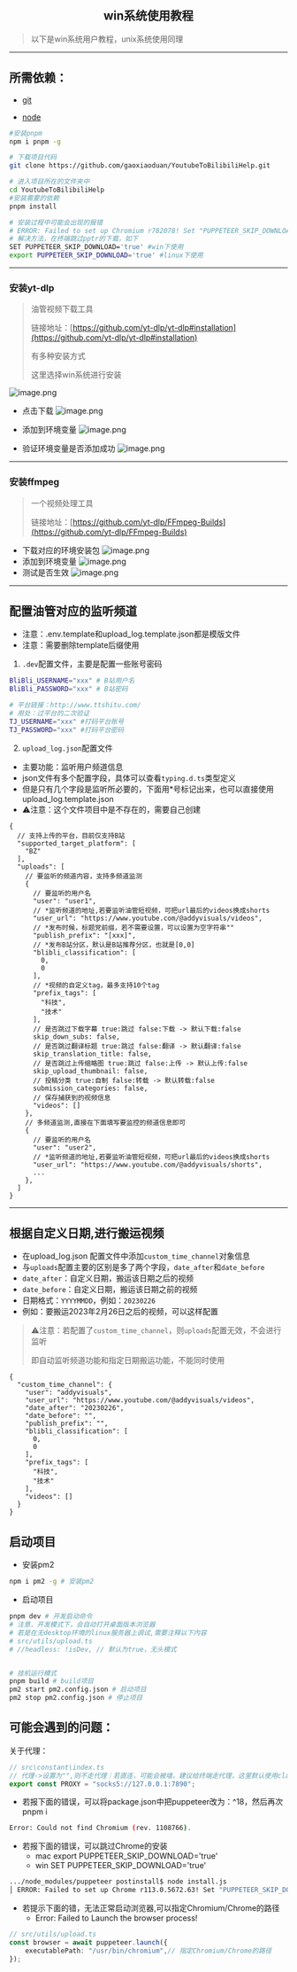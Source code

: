 <h2 align="center">win系统使用教程</h2>

> 以下是win系统用户教程，unix系统使用同理

--- 

## 所需依赖：

- [git](https://git-scm.com/book/zh/v2/%E8%B5%B7%E6%AD%A5-%E5%AE%89%E8%A3%85-Git)

- [node](https://nodejs.org/en)

```bash
#安装pnpm
npm i pnpm -g 

# 下载项目代码
git clone https://github.com/gaoxiaoduan/YoutubeToBilibiliHelp.git

# 进入项目所在的文件夹中
cd YoutubeToBilibiliHelp
#安装需要的依赖
pnpm install

# 安装过程中可能会出现的报错
# ERROR: Failed to set up Chromium r782078! Set "PUPPETEER_SKIP_DOWNLOAD" env variable to skip download
# 解决方法，在终端跳过pptr的下载，如下
SET PUPPETEER_SKIP_DOWNLOAD='true' #win下使用
export PUPPETEER_SKIP_DOWNLOAD='true' #linux下使用
```

--- 

### 安装yt-dlp

> 油管视频下载工具
>
> 链接地址：[https://github.com/yt-dlp/yt-dlp#installation](https://github.com/yt-dlp/yt-dlp#installation)
>
> 有多种安装方式
>
> 这里选择win系统进行安装

![image.png](https://cdn.jsdelivr.net/gh/gaoxiaoduan/picGoImg@main/images/202305251129146.png)

- 点击下载
  ![image.png](https://cdn.jsdelivr.net/gh/gaoxiaoduan/picGoImg@main/images/202305251129461.png)

- 添加到环境变量
  ![image.png](https://cdn.jsdelivr.net/gh/gaoxiaoduan/picGoImg@main/images/202305251129370.png)

- 验证环境变量是否添加成功
  ![image.png](https://cdn.jsdelivr.net/gh/gaoxiaoduan/picGoImg@main/images/202305251130475.png)

--- 

### 安装ffmpeg

> 一个视频处理工具
>
> 链接地址：[https://github.com/yt-dlp/FFmpeg-Builds](https://github.com/yt-dlp/FFmpeg-Builds)

- 下载对应的环境安装包
  ![image.png](https://cdn.jsdelivr.net/gh/gaoxiaoduan/picGoImg@main/images/202305251130129.png)
- 添加到环境变量
  ![image.png](https://cdn.jsdelivr.net/gh/gaoxiaoduan/picGoImg@main/images/202305251130077.png)
- 测试是否生效
  ![image.png](https://cdn.jsdelivr.net/gh/gaoxiaoduan/picGoImg@main/images/202305251130083.png)

--- 

## 配置油管对应的监听频道

- 注意：.env.template和upload_log.template.json都是模版文件
- 注意：需要删除template后缀使用


1. `.dev`配置文件，主要是配置一些账号密码

```bash
BliBli_USERNAME="xxx" # B站用户名
BliBli_PASSWORD="xxx" # B站密码

# 平台链接：http://www.ttshitu.com/
# 用处：过平台的二次验证
TJ_USERNAME="xxx" #打码平台账号
TJ_PASSWORD="xxx" #打码平台密码
```

2. `upload_log.json`配置文件

- 主要功能：监听用户频道信息
- json文件有多个配置字段，具体可以查看`typing.d.ts`类型定义
- 但是只有几个字段是监听所必要的，下面用*号标记出来，也可以直接使用upload_log.template.json
- ⚠️注意：这个文件项目中是不存在的，需要自己创建

```json3
{
  // 支持上传的平台，目前仅支持B站
  "supported_target_platform": [
    "BZ"
  ],
  "uploads": [
    // 要监听的频道内容，支持多频道监测
    {
      // 要监听的用户名
      "user": "user1", 
      // *监听频道的地址,若要监听油管短视频，可把url最后的videos换成shorts
      "user_url": "https://www.youtube.com/@addyvisuals/videos",
      // *发布时候，标题党前缀，若不需要设置，可以设置为空字符串""
      "publish_prefix": "[xxx]",
      // *发布B站分区，默认是B站推荐分区，也就是[0,0]
      "blibli_classification": [
        0,
        0
      ],
      // *视频的自定义tag，最多支持10个tag
      "prefix_tags": [
        "科技",
        "技术"
      ],
      // 是否跳过下载字幕 true:跳过 false:下载 -> 默认下载:false
      skip_down_subs: false,
      // 是否跳过翻译标题 true:跳过 false:翻译 -> 默认翻译:false
      skip_translation_title: false,
      // 是否跳过上传缩略图 true:跳过 false:上传 -> 默认上传:false
      skip_upload_thumbnail: false,
      // 投稿分类 true:自制 false:转载 -> 默认转载:false
      submission_categories: false, 
      // 保存捕获到的视频信息
      "videos": []
    },
    // 多频道监测,直接在下面填写要监控的频道信息即可
    {
      // 要监听的用户名
      "user": "user2", 
      // *监听频道的地址,若要监听油管短视频，可把url最后的videos换成shorts
      "user_url": "https://www.youtube.com/@addyvisuals/shorts",
      ...
    },
  ]
}
```

---

## 根据自定义日期,进行搬运视频

- 在upload_log.json 配置文件中添加`custom_time_channel`对象信息
- 与`uploads`配置主要的区别是多了两个字段，`date_after`和`date_before`
- `date_after`：自定义日期，搬运该日期之后的视频
- `date_before`：自定义日期，搬运该日期之前的视频
- 日期格式：`YYYYMMDD`，例如：`20230226`
- 例如：要搬运2023年2月26日之后的视频，可以这样配置

> ⚠️注意：若配置了`custom_time_channel`，则`uploads`配置无效，不会进行监听
>
> 即自动监听频道功能和指定日期搬运功能，不能同时使用

```json3
{
  "custom_time_channel": {
    "user": "addyvisuals",
    "user_url": "https://www.youtube.com/@addyvisuals/videos",
    "date_after": "20230226",
    "date_before": "",
    "publish_prefix": "",
    "blibli_classification": [
      0,
      0
    ],
    "prefix_tags": [
      "科技",
      "技术"
    ],
    "videos": []
  }
}
```

## 启动项目

- 安装pm2

```bash
npm i pm2 -g # 安装pm2
```

- 启动项目

```bash
pnpm dev # 开发启动命令
# 注意，开发模式下，会自动打开桌面版本浏览器
# 若是在无desktop环境的linux服务器上调试,需要注释以下内容
# src/utils/upload.ts
# //headless: !isDev, // 默认为true，无头模式


# 挂机运行模式
pnpm build # build项目
pm2 start pm2.config.json # 启动项目
pm2 stop pm2.config.json # 停止项目
```

## 可能会遇到的问题：

关于代理：

```typescript
// src\constant\index.ts
// 代理->设置为"",则不走代理｜若直连，可能会被墙，建议给终端走代理，这里默认使用clash本地代理
export const PROXY = "socks5://127.0.0.1:7890";
```

- 若报下面的错误，可以将package.json中把puppeteer改为：^18，然后再次pnpm i

```bash
Error: Could not find Chromium (rev. 1108766).
```

- 若报下面的错误，可以跳过Chrome的安装
    - mac export PUPPETEER_SKIP_DOWNLOAD='true'
    - win SET PUPPETEER_SKIP_DOWNLOAD='true'

```bash
.../node_modules/puppeteer postinstall$ node install.js
│ ERROR: Failed to set up Chrome r113.0.5672.63! Set "PUPPETEER_SKIP_DOWNLOAD" env variable to skip download.
```

- 若提示下面的错，无法正常启动浏览器,可以指定Chromium/Chrome的路径
    - Error: Failed to Launch the browser process!

```ts
// src/utils/upload.ts
const browser = await puppeteer.launch({
    executablePath: "/usr/bin/chromium",// 指定Chromium/Chrome的路径
});
```